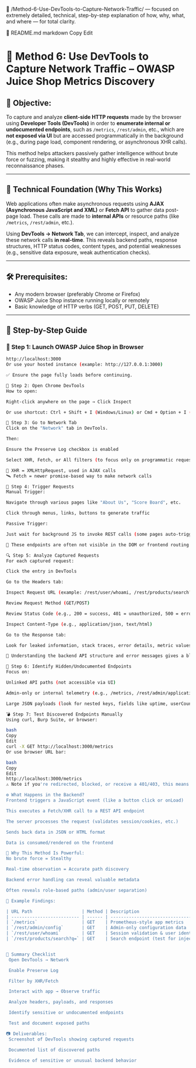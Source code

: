 📁 /Method-6-Use-DevTools-to-Capture-Network-Traffic/
— focused on extremely detailed, technical, step-by-step explanation of how, why, what, and where — for total clarity.

📄 README.md
markdown
Copy
Edit
# 📡 Method 6: Use DevTools to Capture Network Traffic – OWASP Juice Shop Metrics Discovery

## 🎯 Objective:
To capture and analyze **client-side HTTP requests** made by the browser using **Developer Tools (DevTools)** in order to **enumerate internal or undocumented endpoints**, such as `/metrics`, `/rest/admin`, etc., which are **not exposed via UI** but are accessed programmatically in the background (e.g., during page load, component rendering, or asynchronous XHR calls).

This method helps attackers passively gather intelligence without brute force or fuzzing, making it stealthy and highly effective in real-world reconnaissance phases.

---

## 🧠 Technical Foundation (Why This Works)

Web applications often make asynchronous requests using **AJAX (Asynchronous JavaScript and XML)** or **Fetch API** to gather data post-page load. These calls are made to **internal APIs** or resource paths (like `/metrics`, `/rest/admin`, etc.).

Using **DevTools → Network Tab**, we can intercept, inspect, and analyze these network calls **in real-time**. This reveals backend paths, response structures, HTTP status codes, content types, and potential weaknesses (e.g., sensitive data exposure, weak authentication checks).

---

## 🛠 Prerequisites:
- Any modern browser (preferably Chrome or Firefox)
- OWASP Juice Shop instance running locally or remotely
- Basic knowledge of HTTP verbs (GET, POST, PUT, DELETE)

---

## 🚀 Step-by-Step Guide

### 🧭 Step 1: Launch OWASP Juice Shop in Browser
```bash
http://localhost:3000
Or use your hosted instance (example: http://127.0.0.1:3000)

✅ Ensure the page fully loads before continuing.

🧭 Step 2: Open Chrome DevTools
How to open:

Right-click anywhere on the page → Click Inspect

Or use shortcut: Ctrl + Shift + I (Windows/Linux) or Cmd + Option + I (Mac)

📶 Step 3: Go to Network Tab
Click on the "Network" tab in DevTools.

Then:

Ensure the Preserve Log checkbox is enabled

Select XHR, Fetch, or All filters (to focus only on programmatic requests)

📡 XHR = XMLHttpRequest, used in AJAX calls
🛰️ Fetch = newer promise-based way to make network calls

🧬 Step 4: Trigger Requests
Manual Trigger:

Navigate through various pages like "About Us", "Score Board", etc.

Click through menus, links, buttons to generate traffic

Passive Trigger:

Just wait for background JS to invoke REST calls (some pages auto-trigger metrics or config fetch)

🧠 These endpoints are often not visible in the DOM or frontend routing.

🔍 Step 5: Analyze Captured Requests
For each captured request:

Click the entry in DevTools

Go to the Headers tab:

Inspect Request URL (example: /rest/user/whoami, /rest/products/search?q=)

Review Request Method (GET/POST)

Review Status Code (e.g., 200 = success, 401 = unauthorized, 500 = error)

Inspect Content-Type (e.g., application/json, text/html)

Go to the Response tab:

Look for leaked information, stack traces, error details, metric values, etc.

🧠 Understanding the backend API structure and error messages gives a blueprint of the app logic.

📡 Step 6: Identify Hidden/Undocumented Endpoints
Focus on:

Unlinked API paths (not accessible via UI)

Admin-only or internal telemetry (e.g., /metrics, /rest/admin/application-configuration)

Large JSON payloads (look for nested keys, fields like uptime, userCount, debugMode, etc.)

💣 Step 7: Test Discovered Endpoints Manually
Using curl, Burp Suite, or browser:

bash
Copy
Edit
curl -X GET http://localhost:3000/metrics
Or use browser URL bar:

bash
Copy
Edit
http://localhost:3000/metrics
⚠️ Note if you're redirected, blocked, or receive a 401/403, this means authentication is required — this gives you clues about role-based access.

⚙️ What Happens in the Backend?
Frontend triggers a JavaScript event (like a button click or onLoad)

This executes a Fetch/XHR call to a REST API endpoint

The server processes the request (validates session/cookies, etc.)

Sends back data in JSON or HTML format

Data is consumed/rendered on the frontend

🧠 Why This Method Is Powerful:
No brute force = Stealthy

Real-time observation = Accurate path discovery

Backend error handling can reveal valuable metadata

Often reveals role-based paths (admin/user separation)

📌 Example Findings:

| URL Path                   | Method | Description                           |
| -------------------------- | ------ | ------------------------------------- |
| `/metrics`                 | GET    | Prometheus-style app metrics          |
| `/rest/admin/config`       | GET    | Admin-only configuration data         |
| `/rest/user/whoami`        | GET    | Session validation & user identity    |
| `/rest/products/search?q=` | GET    | Search endpoint (test for injections) |


🧾 Summary Checklist
 Open DevTools → Network

 Enable Preserve Log

 Filter by XHR/Fetch

 Interact with app → Observe traffic

 Analyze headers, payloads, and responses

 Identify sensitive or undocumented endpoints

 Test and document exposed paths

📷 Deliverables:
 Screenshot of DevTools showing captured requests

 Documented list of discovered paths

 Evidence of sensitive or unusual backend behavior
